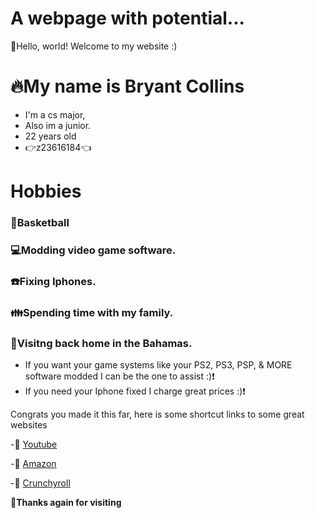 # A webpage with potential...
👋Hello, world! Welcome to my website :)
# 🔥My name is Bryant Collins
-  I'm a cs major,
-  Also im a junior.
-  22 years old
-  👉z23616184👈

# Hobbies






### 🏀Basketball
### 💻Modding video game software.
### ☎️Fixing Iphones.
### 👪Spending time with my family.
### 🌴Visitng back home in the Bahamas.
-  If you want your game systems like your PS2, PS3, PSP, & MORE software modded I can be the one to assist :)❗
-  If you need your Iphone fixed I charge great prices :)❗ 

Congrats you made it this far, here is some shortcut links to some great websites

-🌟 [Youtube](https://www.youtube.com/)

-🌟 [Amazon](https://www.amazon.com/ref=nav_logo)

-🌟 [Crunchyroll](https://www.crunchyroll.com/)


**👋Thanks again for visiting**





